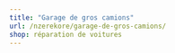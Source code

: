 ```yaml
---
title: "Garage de gros camions"
url: /nzerekore/garage-de-gros-camions/
shop: réparation de voitures
---
```

